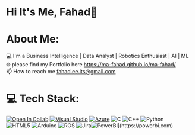 # Hi It's Me, Fahad👋

# About Me:
💻 I'm a Business Intelligence | Data Analyst | Robotics Enthusiast | AI | ML </br>
🌐 please find my Portfolio here https://ma-fahad.github.io/ma-fahad/ </br>
📫 How to reach me fahad.ee.its@gmail.com


# 💻 Tech Stack:
[![Open In Collab](https://colab.research.google.com/assets/colab-badge.svg)](https://colab.research.google.com/github/Naereen/badges)  [![Visual Studio](https://badgen.net/badge/icon/visualstudio?icon=visualstudio&label)](https://visualstudio.microsoft.com) [![Azure](https://badgen.net/badge/icon/azure?icon=azure&label)](https://azure.microsoft.com)
![C](https://img.shields.io/badge/c-%2300599C.svg?style=flat&logo=c&logoColor=white) ![C++](https://img.shields.io/badge/c++-%2300599C.svg?style=flat&logo=c%2B%2B&logoColor=white) ![Python](https://img.shields.io/badge/python-3670A0?style=flat&logo=python&logoColor=ffdd54)  
![HTML5](https://img.shields.io/badge/html5-%23E34F26.svg?style=flat&logo=html5&logoColor=white) ![Arduino](https://img.shields.io/badge/-Arduino-00979D?style=flat&logo=Arduino&logoColor=white) ![ROS](https://img.shields.io/badge/ros-%230A0FF9.svg?style=flat&logo=ros&logoColor=white) ![Jira](https://img.shields.io/badge/jira-%230A0FFF.svg?style=flat&logo=jira&logoColor=white)![PowerBI]([https://badgen.net/badge/icon/visualstudio?icon=visualstudio&label](https://badgen.net/badge/icon/PowerBI?icon=&label))](https://powerbi.com)
